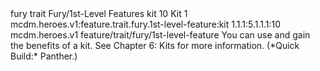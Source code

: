 <ability>
  <metadata>
    <class>fury</class>
    <feature_type>trait</feature_type>
    <file_dpath>Fury/1st-Level Features</file_dpath>
    <item_id>kit</item_id>
    <item_index>10</item_index>
    <item_name>Kit</item_name>
    <level>1</level>
    <scc>mcdm.heroes.v1:feature.trait.fury.1st-level-feature:kit</scc>
    <scdc>1.1.1:5.1.1.1:10</scdc>
    <source>mcdm.heroes.v1</source>
    <type>feature/trait/fury/1st-level-feature</type>
  </metadata>
  <effects>
    <effect type="mundane">You can use and gain the benefits of a kit. See Chapter 6: Kits for more information. (*Quick Build:* Panther.)</effect>
  </effects>
</ability>
